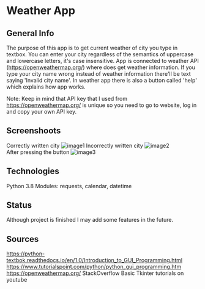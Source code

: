 # Weather App

## General Info
The purpose of this app is to get current weather of city you type in textbox.
You can enter your city regardless of the semantics of uppercase and lowercase letters, 
it's case insensitive. App is connected to weather API (https://openweathermap.org/)
where does get weather information. 
If you type your city name wrong instead of weather information there'll be text saying
'Invalid city name'. 
In weather app there is also a button called 'help' which explains how app works.

Note: Keep in mind that API key that I used from https://openweathermap.org/ is unique
so you need to go to website, log in and copy your own API key.

## Screenshoots  
Correctly written city
![image1](https://user-images.githubusercontent.com/40001103/86344574-b819d280-bc5a-11ea-9991-e3bca6d67f72.PNG) 
Incorrectly written city
![image2](https://user-images.githubusercontent.com/40001103/86344577-b8b26900-bc5a-11ea-9ca3-1b0710204838.PNG)  
After pressing the button
![image3](https://user-images.githubusercontent.com/40001103/86344583-b9e39600-bc5a-11ea-85b7-ac26ec3cbe8d.PNG)  

## Technologies
Python 3.8
Modules: requests, calendar, datetime

## Status
Although project is finished I may add some features in the future.

## Sources
https://python-textbok.readthedocs.io/en/1.0/Introduction_to_GUI_Programming.html
https://www.tutorialspoint.com/python/python_gui_programming.htm
https://openweathermap.org/
StackOverflow
Basic Tkinter tutorials on youtube


